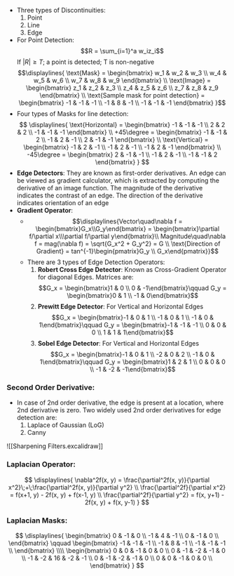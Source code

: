 - Three types of Discontinuities:
	1. Point
	2. Line
	3. Edge
- For Point Detection: $$R = \sum_{i=1}^a w_iz_i$$ If $\lvert R\rvert \ge T$; a point is detected; T is non-negative
$$\displaylines{
\text{Mask} = \begin{bmatrix}
w_1 & w_2 & w_3 \\
w_4 & w_5 & w_6 \\
w_7 & w_8 & w_9 
\end{bmatrix} \\
\text{Image} = \begin{bmatrix}
z_1 & z_2 & z_3 \\
z_4 & z_5 & z_6 \\
z_7 & z_8 & z_9 
\end{bmatrix} \\
\text{Sample mask for point detection} = \begin{bmatrix}
-1 & -1 & -1 \\
-1 & 8 & -1 \\
-1 & -1 & -1
\end{bmatrix}
}$$
- Four types of Masks for line detection:
$$
\displaylines{
\text{Horizontal} = \begin{bmatrix}
-1 & -1 & -1 \\
2 & 2 & 2 \\
-1 & -1 & -1
\end{bmatrix} \\
+45\degree = \begin{bmatrix}
-1 & -1 & 2 \\
-1 & 2 & -1 \\
2 & -1 & -1
\end{bmatrix} \\
\text{Vertical} = \begin{bmatrix}
-1 & 2 & -1 \\
-1 & 2 & -1 \\
-1 & 2 & -1
\end{bmatrix} \\
-45\degree = \begin{bmatrix}
2 & -1 & -1 \\
-1 & 2 & -1 \\
-1 & -1 & 2
\end{bmatrix}
}
$$
- **Edge Detectors**: They are known as first-order derivatives. An edge can be viewed as gradient calculator, which is extracted by computing the derivative of an image function. The magnitude of the derivative indicates the contrast of an edge. The direction of the derivative indicates orientation of an edge
- **Gradient Operator**:
	- $$\displaylines{Vector\quad\nabla f = \begin{bmatrix}G_x\\G_y\end{bmatrix} = \begin{bmatrix}\partial f/\partial x\\\partial f/\partial y\end{bmatrix}\\ Magnitude\quad\nabla f = mag(\nabla f) = \sqrt{G_x^2 + G_y^2} = G \\ \text{Direction of Gradient} = tan^{-1}\begin{pmatrix}G_y \\ G_x\end{pmatrix}}$$
	- There are 3 types of Edge Detection Operators:
		1. **Robert Cross Edge Detector**: Known as Cross-Gradient Operator for diagonal Edges. Matrices are:$$G_x = \begin{bmatrix}1 & 0 \\ 0 & -1\end{bmatrix}\qquad G_y = \begin{bmatrix}0 & 1 \\ -1 & 0\end{bmatrix}$$
		2. **Prewitt Edge Detector**: For Vertical and Horizontal Edges$$G_x = \begin{bmatrix}-1 & 0 & 1 \\ -1 & 0 & 1 \\ -1 & 0 & 1\end{bmatrix}\qquad G_y = \begin{bmatrix}-1 & -1 & -1 \\ 0 & 0 & 0 \\ 1 & 1 & 1\end{bmatrix}$$
		3. **Sobel Edge Detector**: For Vertical and Horizontal Edges $$G_x = \begin{bmatrix}-1 & 0 & 1 \\ -2 & 0 & 2 \\ -1 & 0 & 1\end{bmatrix}\qquad G_y = \begin{bmatrix}1 & 2 & 1 \\ 0 & 0 & 0 \\ -1 & -2 & -1\end{bmatrix}$$
### Second Order Derivative:
- In case of 2nd order derivative, the edge is present at a location, where 2nd derivative is zero. Two widely used 2nd order derivatives for edge detection are:
	1. Laplace of Gaussian (LoG)
	2. Canny

![[Sharpening Filters.excalidraw]]

### Laplacian Operator:
$$
\displaylines{
\nabla^2f(x, y) = \frac{\partial^2f(x, y)}{\partial x^2}\;+\;\frac{\partial^2f(x, y)}{\partial y^2} \\
\frac{\partial^2f}{\partial x^2} = f(x+1, y) - 2f(x, y) + f(x-1, y) \\
\frac{\partial^2f}{\partial y^2} = f(x, y+1) - 2f(x, y) + f(x, y-1)
}
$$

### Laplacian Masks:
$$
\displaylines{
\begin{bmatrix}
0 & -1 & 0 \\
-1 & 4 & -1 \\
0 & -1 & 0 \\
\end{bmatrix} \qquad
\begin{bmatrix}
-1 & -1 & -1 \\
-1 & 8 & -1 \\
-1 & -1 & -1 \\
\end{bmatrix} \\\\
\begin{bmatrix}
0 & 0 & -1 & 0 & 0 \\
0 & -1 & -2 & -1 & 0 \\
-1 & -2 & 16 & -2 & -1 \\
0 & -1 & -2 & -1 & 0 \\
0 & 0 & -1 & 0 & 0 \\
\end{bmatrix}
}
$$
